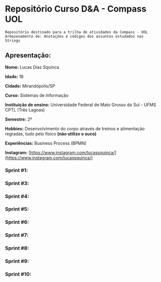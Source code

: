 # Repositório Curso D&A - Compass UOL
    Repositório destinado para a trilha de atividades da Compass - UOL
    Armazenamento de: Anotações e códigos dos assuntos estudados nas Strings


## Apresentação:
**Nome:** Lucas Dias Squinca

**Idade:** 18

**Cidade:** Mirandópolis/SP

**Curso:** Sistemas de Informação

**Instituição de ensino:** Universidade Federal de Mato Grosso do Sul - UFMS CPTL (Três Lagoas)

**Semestre:** 2º

**Hobbies:** Desenvolvimento do corpo através de treinos e alimentação regradas, tudo pelo físico __(não utilizo o suco)__

**Experiências:** Business Process (BPMN)

**Instagram:** [https://www.instagram.com/lucassquinca/](https://www.instagram.com/lucassquinca/)

### Sprint #1:
    
### Sprint #3:

### Sprint #4:

### Sprint #5:

### Sprint #6:

### Sprint #7:

### Sprint #8:

### Sprint #9:

### Sprint #10:
